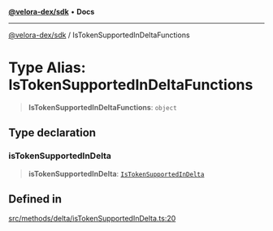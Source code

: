 [**@velora-dex/sdk**](../README.md) • **Docs**

***

[@velora-dex/sdk](../globals.md) / IsTokenSupportedInDeltaFunctions

# Type Alias: IsTokenSupportedInDeltaFunctions

> **IsTokenSupportedInDeltaFunctions**: `object`

## Type declaration

### isTokenSupportedInDelta

> **isTokenSupportedInDelta**: [`IsTokenSupportedInDelta`](../-internal-/type-aliases/IsTokenSupportedInDelta.md)

## Defined in

[src/methods/delta/isTokenSupportedInDelta.ts:20](https://github.com/paraswap/paraswap-sdk/blob/master/src/methods/delta/isTokenSupportedInDelta.ts#L20)
